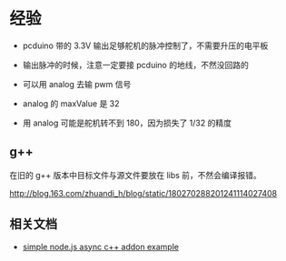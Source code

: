 # 经验

- pcduino 带的 3.3V 输出足够舵机的脉冲控制了，不需要升压的电平板

- 输出脉冲的时候，注意一定要接 pcduino 的地线，不然没回路的

- 可以用 analog 去输 pwm 信号

- analog 的 maxValue 是 32

- 用 analog 可能是舵机转不到 180，因为损失了 1/32 的精度

## g++

在旧的 g++ 版本中目标文件与源文件要放在 libs 前，不然会编译报错。

http://blog.163.com/zhuandi_h/blog/static/180270288201241114027408

## 相关文档

- [simple node.js async c++ addon example](https://gist.github.com/dmh2000/9519489)

